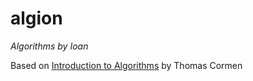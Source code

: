 # algion

*Algorithms by Ioan*

Based on [Introduction to Algorithms](https://www.amazon.com/Introduction-Algorithms-3rd-MIT-Press/dp/0262033844) by Thomas Cormen